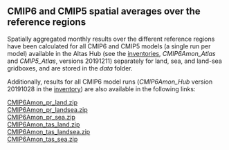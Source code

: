 ## CMIP6 and CMIP5 spatial averages over the reference regions

Spatially aggregated monthly results over the different reference regions have been calculated for all CMIP6 and CMIP5 models (a single run per model) available in the Altas Hub (see the [inventories](https://github.com/SantanderMetGroup/IPCC-Atlas/tree/devel/AtlasHub-inventory), *CMIP6Amon_Atlas* and *CMIP5_Atlas*, versions 20191211) separately for land, sea, and land-sea gridboxes, and are stored in the *data* folder.

Additionally, results for all CMIP6 model runs (*CMIP6Amon_Hub* version 20191028 in the [inventory](https://github.com/SantanderMetGroup/IPCC-Atlas/tree/devel/AtlasHub-inventory/Hub/)) are also available in the following links:

[CMIP6Amon_pr_land.zip](http://meteo.unican.es/work/IPCC_Atlas/regional_means/CMIP6Amon_pr_land.zip)\
[CMIP6Amon_pr_landsea.zip](http://meteo.unican.es/work/IPCC_Atlas/regional_means/CMIP6Amon_pr_landsea.zip)\
[CMIP6Amon_pr_sea.zip](http://meteo.unican.es/work/IPCC_Atlas/regional_means/CMIP6Amon_pr_sea.zip)\
[CMIP6Amon_tas_land.zip](http://meteo.unican.es/work/IPCC_Atlas/regional_means/CMIP6Amon_tas_land.zip)\
[CMIP6Amon_tas_landsea.zip](http://meteo.unican.es/work/IPCC_Atlas/regional_means/CMIP6Amon_tas_landsea.zip)\
[CMIP6Amon_tas_sea.zip](http://meteo.unican.es/work/IPCC_Atlas/regional_means/CMIP6Amon_tas_sea.zip)
